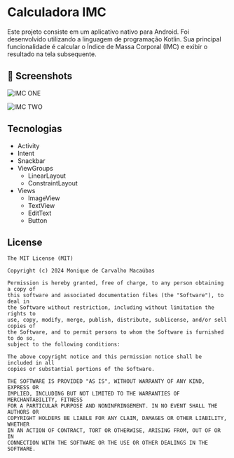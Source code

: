 # Calculadora IMC
Este projeto consiste em um aplicativo nativo para Android. Foi desenvolvido utilizando a linguagem de programação Kotlin. Sua principal funcionalidade é calcular o Índice de Massa Corporal (IMC) e exibir o resultado na tela subsequente.

## :camera_flash: Screenshots
<!-- You can add more screenshots here if you like -->
<imc src="https://github.com/MMacaubas/calcIMC/assets/164377867/e52f45df-ca03-4987-a3a6-d692168fddbf" alt="IMC ONE" width=100/> <imc src="https://github.com/MMacaubas/calcIMC/assets/164377867/9d6f8309-17a0-4bee-abf6-318732686223" alt="IMC TWO" width=100/>

![IMC ONE](https://github.com/MMacaubas/calcIMC/assets/164377867/e52f45df-ca03-4987-a3a6-d692168fddbf)

![IMC TWO](https://github.com/MMacaubas/calcIMC/assets/164377867/9d6f8309-17a0-4bee-abf6-318732686223)

## Tecnologias
- Activity
- Intent
- Snackbar
- ViewGroups 
  - LinearLayout
  - ConstraintLayout
- Views
  - ImageView
  - TextView
  - EditText
  - Button

## License
```
The MIT License (MIT)

Copyright (c) 2024 Monique de Carvalho Macaúbas

Permission is hereby granted, free of charge, to any person obtaining a copy of
this software and associated documentation files (the "Software"), to deal in
the Software without restriction, including without limitation the rights to
use, copy, modify, merge, publish, distribute, sublicense, and/or sell copies of
the Software, and to permit persons to whom the Software is furnished to do so,
subject to the following conditions:

The above copyright notice and this permission notice shall be included in all
copies or substantial portions of the Software.

THE SOFTWARE IS PROVIDED "AS IS", WITHOUT WARRANTY OF ANY KIND, EXPRESS OR
IMPLIED, INCLUDING BUT NOT LIMITED TO THE WARRANTIES OF MERCHANTABILITY, FITNESS
FOR A PARTICULAR PURPOSE AND NONINFRINGEMENT. IN NO EVENT SHALL THE AUTHORS OR
COPYRIGHT HOLDERS BE LIABLE FOR ANY CLAIM, DAMAGES OR OTHER LIABILITY, WHETHER
IN AN ACTION OF CONTRACT, TORT OR OTHERWISE, ARISING FROM, OUT OF OR IN
CONNECTION WITH THE SOFTWARE OR THE USE OR OTHER DEALINGS IN THE SOFTWARE.
```

